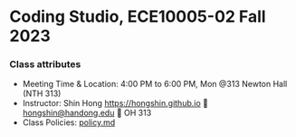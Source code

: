 # Coding Studio, ECE10005-02 Fall 2023 #

### Class attributes ###
* Meeting Time & Location: 4:00 PM to 6:00 PM, Mon @313 Newton Hall (NTH 313)
* Instructor: Shin Hong https://hongshin.github.io :e-mail: hongshin@handong.edu :door: OH 313
* Class Policies: [policy.md](policy.md)

